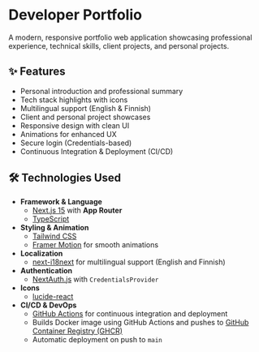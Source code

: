 # Developer Portfolio

A modern, responsive portfolio web application showcasing professional experience, technical skills, client projects, and personal projects.

## ✨ Features

- Personal introduction and professional summary
- Tech stack highlights with icons
- Multilingual support (English & Finnish)
- Client and personal project showcases
- Responsive design with clean UI
- Animations for enhanced UX
- Secure login (Credentials-based)
- Continuous Integration & Deployment (CI/CD)

## 🛠️ Technologies Used

- **Framework & Language**
  - [Next.js 15](https://nextjs.org/) with **App Router**
  - [TypeScript](https://www.typescriptlang.org/)
- **Styling & Animation**
  - [Tailwind CSS](https://tailwindcss.com/)
  - [Framer Motion](https://www.framer.com/motion/) for smooth animations
- **Localization**
  - [next-i18next](https://github.com/i18next/next-i18next) for multilingual support (English and Finnish)
- **Authentication**
  - [NextAuth.js](https://next-auth.js.org/) with `CredentialsProvider`
- **Icons**
  - [lucide-react](https://lucide.dev/)
- **CI/CD & DevOps**
  - [GitHub Actions](https://github.com/features/actions) for continuous integration and deployment
  - Builds Docker image using GitHub Actions and pushes to [GitHub Container Registry (GHCR)](https://ghcr.io/)
  - Automatic deployment on push to `main`
